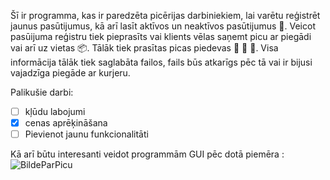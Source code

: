 Šī ir programma, kas ir paredzēta picērijas darbiniekiem, 
lai varētu reģistrēt jaunus pasūtijumus, kā arī lasīt aktīvos un neaktīvos pasūtijumus :pizza:.
Veicot pasūijuma reģistru tiek pieprasīts vai klients vēlas saņemt picu ar piegādi
vai arī uz vietas :package:. 
Tālāk tiek prasītas picas piedevas :bacon: :cut_of_meat: :poultry_leg:.
Visa informācija tālāk tiek saglabāta failos, 
fails būs atkarīgs pēc tā vai ir bijusi vajadzīga piegāde ar kurjeru.

Palikušie darbi: 

- [ ] kļūdu labojumi
- [x] cenas aprēķināšana
- [ ] Pievienot jaunu funkcionalitāti

Kā arī būtu interesanti veidot programmām GUI pēc dotā piemēra :
![BildeParPicu](http://3.bp.blogspot.com/-LmTRUAzJVjw/UFbhO9LScaI/AAAAAAAAABI/ODtpMHqHY-s/s1600/Pizza.png)
